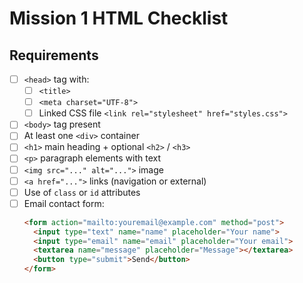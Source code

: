 # Mission 1 HTML Checklist

## Requirements
- [ ] `<head>` tag with:
  - [ ] `<title>`
  - [ ] `<meta charset="UTF-8">`
  - [ ] Linked CSS file `<link rel="stylesheet" href="styles.css">`
- [ ] `<body>` tag present
- [ ] At least one `<div>` container
- [ ] `<h1>` main heading + optional `<h2>` / `<h3>`
- [ ] `<p>` paragraph elements with text
- [ ] `<img src="..." alt="...">` image
- [ ] `<a href="...">` links (navigation or external)
- [ ] Use of `class` or `id` attributes
- [ ] Email contact form:
  ```html
  <form action="mailto:youremail@example.com" method="post">
    <input type="text" name="name" placeholder="Your name">
    <input type="email" name="email" placeholder="Your email">
    <textarea name="message" placeholder="Message"></textarea>
    <button type="submit">Send</button>
  </form>
